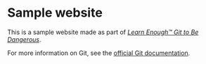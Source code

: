# Sample website

This is a sample website made as part of [*Learn Enough™ Git to Be
Dangerous*](http://learnenough.com/git-tutorial).

For more information on Git, see the
[official Git documentation](https://git-scm.com/).
